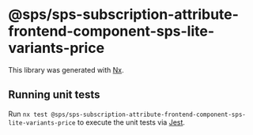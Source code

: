 # @sps/sps-subscription-attribute-frontend-component-sps-lite-variants-price

This library was generated with [Nx](https://nx.dev).

## Running unit tests

Run `nx test @sps/sps-subscription-attribute-frontend-component-sps-lite-variants-price` to execute the unit tests via [Jest](https://jestjs.io).
